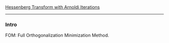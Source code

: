 [Hessenberg Transform with Arnoldi Iterations](../AMATH%20584%20Numerical%20Linear%20Algebra/Hessenberg%20Form/Hessenberg%20Transform%20with%20Arnoldi%20Iterations.md)

---
### **Intro**

FOM: Full Orthogonalization Minimization Method.


